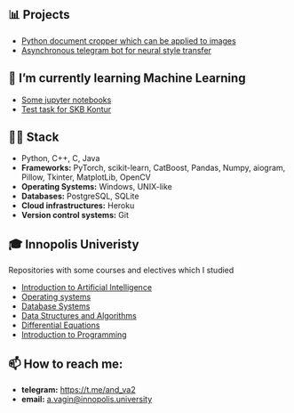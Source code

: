 ## 📊 Projects
- [Python document cropper which can be applied to images](https://github.com/KKroliKK/document-cropper)
- [Asynchronous telegram bot for neural style transfer](https://github.com/KKroliKK/StyleTransferBot)


## 🌱 I’m currently learning Machine Learning
- [Some jupyter notebooks](https://github.com/KKroliKK/Machine-Learning)
- [Test task for SKB Kontur](https://github.com/KKroliKK/test-task-SKB-Kontur)



## 👨‍💻 Stack
- Python, C++, C, Java
- **Frameworks:** PyTorch, scikit-learn, CatBoost, Pandas, Numpy, aiogram, Pillow, Tkinter, MatplotLib, OpenCV
- **Operating Systems:** Windows, UNIX-like
- **Databases:** PostgreSQL, SQLite
- **Cloud infrastructures:** Heroku
- **Version control systems:** Git


## 🎓 Innopolis Univeristy
Repositories with some courses and electives which I studied
- [Introduction to Artificial Intelligence](https://github.com/KKroliKK/Introduction-to-Practical-Artificial-Intelligence)
- [Operating systems](https://github.com/KKroliKK/Operating-Systems)
- [Database Systems](https://github.com/KKroliKK/Databases)
- [Data Structures and Algorithms](https://github.com/KKroliKK/DSA-Homework-3)
- [Differential Equations](https://github.com/KKroliKK/Computational-Practicum)
- [Introduction to Programming](https://github.com/KKroliKK/paper_cissors_rock)


## 📫 How to reach me:
- **telegram:** https://t.me/and_va2
- **email:** a.vagin@innopolis.university


<!--
- 🎯 My contributions
- 🔭 I’m currently working on ...
- 👯 I’m looking to collaborate on ...
- 🤔 I’m looking for help with ...
- 💬 Ask me about ...
- 😄 Pronouns: ...
- ⚡ Fun fact: ...
-->
